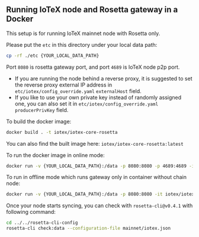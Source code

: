 ## Running IoTeX node and Rosetta gateway in a Docker

This setup is for running IoTeX mainnet node with Rosetta only.

Please put the `etc` in this directory under your local data path:
```bash
cp -rf ./etc {YOUR_LOCAL_DATA_PATH}
```

Port `8080` is rosetta gateway port, and port `4689` is IoTeX node p2p port.

- If you are running the node behind a reverse proxy, it is suggested to set the reverse proxy external IP address in `etc/iotex/config_override.yaml` `externalHost` field. 
- If you like to use your own private key instead of randomly assigned one, you can also set it in `etc/iotex/config_override.yaml` `producerPrivKey` field.

To build the docker image:
```bash
docker build . -t iotex/iotex-core-rosetta

```

You can also find the built image here: `iotex/iotex-core-rosetta:latest`

To run the docker image in online mode:
```bash
docker run -v {YOUR_LOCAL_DATA_PATH}:/data -p 8080:8080 -p 4689:4689 -it iotex/iotex-core-rosetta
```

To run in offline mode which runs gateway only in container without chain node:
```bash
docker run -v {YOUR_LOCAL_DATA_PATH}:/data -p 8080:8080 -it iotex/iotex-core-rosetta iotex-core-rosetta-gateway
```

Once your node starts syncing, you can check with `rosetta-cli@v0.4.1` with following command:
```bash
cd ../../rosetta-cli-config
rosetta-cli check:data --configuration-file mainnet/iotex.json
```
